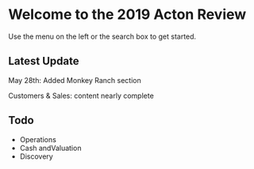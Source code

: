 # Welcome to the 2019 Acton Review

Use the menu on the left or the search box to get started.

## Latest Update

May 28th: Added Monkey Ranch section

Customers & Sales: content nearly complete

## Todo

- Operations
- Cash andValuation
- Discovery

